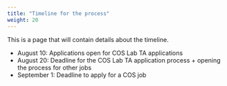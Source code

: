```yaml
---
title: "Timeline for the process"
weight: 20
---
```


This is a page that will contain details about the timeline.

- August 10: Applications open for COS Lab TA applications
- August 20: Deadline for the COS Lab TA application process + opening the process for other jobs
- September 1: Deadline to apply for a COS job
